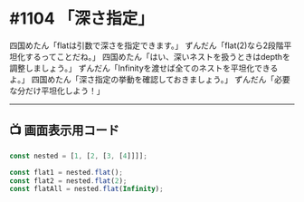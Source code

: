 # #1104 「深さ指定」

四国めたん「flatは引数で深さを指定できます。」
ずんだん「flat(2)なら2段階平坦化するってことだね。」
四国めたん「はい、深いネストを扱うときはdepthを調整しましょう。」
ずんだん「Infinityを渡せば全てのネストを平坦化できるよ。」
四国めたん「深さ指定の挙動を確認しておきましょう。」
ずんだん「必要な分だけ平坦化しよう！」

---

## 📺 画面表示用コード

```typescript
const nested = [1, [2, [3, [4]]]];

const flat1 = nested.flat();
const flat2 = nested.flat(2);
const flatAll = nested.flat(Infinity);
```

